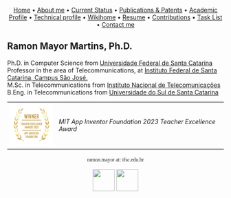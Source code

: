 <p align="center">
 <a href="https://rmayormartins.github.io/">Home</a> •
 <a href="about.html">About me</a> •
 <a href="current.html">Current Status</a> •
 <a href="publications.html">Publications & Patents</a> • 
 <a href="academic.md">Academic Profile</a> •
 <a href="technicalprofile.html">Technical profile</a> •
 <a href="https://wiki.sj.ifsc.edu.br/index.php/Ramon_Mayor_Martins">Wikihome</a> •
 <a href="http://lattes.cnpq.br/6289204315531991">Resume</a> •
 <a href="contributions.html">Contributions</a> • 
 <a href="tasklist.html">Task List</a> •
 <a href="contact.html">Contact me</a>
</p>

## Ramon Mayor Martins, Ph.D.

Ph.D. in Computer Science from [Universidade Federal de Santa Catarina](https://ppgcc.ufsc.br/apresentacao/?lang=en)<br/>
Professor in the area of Telecommunications, at [Instituto Federal de Santa Catarina, Campus São José.](https://www.ifsc.edu.br/)<br/>
M.Sc. in Telecommunications from [Instituto Nacional de Telecomunicações](https://www.inatel.br)<br/>
B.Eng. in Telecommunications from [Universidade do Sul de Santa Catarina](www.unisul.br)

<table>
  <tr>
    <td><img width="110" height="100" src="2023_Teacher_Excellence_Awards_Badge.jpg"></td>
    <td><i>MIT App Inventor Foundation 2023 Teacher Excellence Award</i></td>
  </tr>
</table>

<p align="center">
  <code style="font-family: Consolas;">ramon.mayor at: ifsc.edu.br</code>
</p>
<p align="center">
<img width="51" height="51" src="https://upload.wikimedia.org/wikipedia/commons/f/f2/Game_of_life_animated_glider.gif"> <img width="51" height="51" src="https://upload.wikimedia.org/wikipedia/commons/3/37/Game_of_life_animated_LWSS.gif">
</p>
